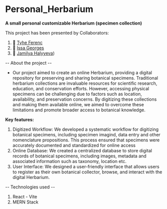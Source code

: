 # Personal_Herbarium
**A small personal customizable Herbarium (specimen collection)**

This project has been presented by Collaborators:
1. :green_heart: [Tyhe Ferenc](https://github.com/MEINNASTIE)
2. :green_heart: [Issa Georges](https://github.com/issageorges)
3. :green_heart: [Jamilya Halyyeva](https://github.com/JamilyaHalyyeva))

-- About the project --
- Our project aimed to create an online Herbarium, providing a digital repository for preserving and sharing botanical specimens. Traditional herbarium collections are invaluable resources for scientific research, education, and conservation efforts. However, accessing physical specimens can be challenging due to factors such as location, availability, and preservation concerns. By digitizing these collections and making them available online, we aimed to overcome these limitations and promote broader access to botanical knowledge. 

**Key features:**
1. Digitized Workflow: We developed a systematic workflow for digitizing botanical specimens, including specimen imagind, data entry and other nomenclature propositions. This process ensured that specimens were accurately documented and standardized for online access
2. Online Database: We created a centralized database to store digital records of botanical specimens, including images, metadata and associated information such as taxonomy, location etc.
3. User Interface: We designed a user-friendly interface that allows users to register as their own botanical collector, browse, and interact with the digital Herbarium. 


-- Technologies used --
1. React - Vite
2. MERN Stack
